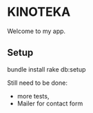 # KINOTEKA
Welcome to my app.

## Setup
  bundle install
  rake db:setup

Still need to be done:
- more tests,
- Mailer for contact form
